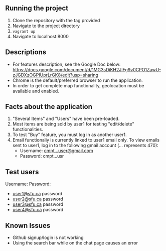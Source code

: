 ## Running the project

1. Clone the repository with the tag provided
2. Navigate to the project directory
3. `vagrant up`
4. Navigate to localhost:8000

## Descriptions

* For features description, see the Google Doc below:
  https://docs.google.com/document/d/1MG3sDiKH2JIFg9v0CPO1ZawU-zJGDXzOGPIUprLrGK8/edit?usp=sharing
* Chrome is the default/preferred browser to run the application. 
* In order to get complete map functionality, geolocation must be available and enabled.

## Facts about the application

1. "Several Items" and "Users" have been pre-loaded. 
2. Most items are being sold by user1 for testing "edit/delete" functionalities. 
3. To test "Buy" feature, you must log in as another user1. 
4. Email functionaliy is currently linked to user1 email only. To view emails sent to user1, log in to the following gmail account (... represents 470):
    * Username: cmpt...user@gmail.com 
    * Password: cmpt...usr
    
## Test users

Username:				Password:
* user1@sfu.ca		password
* user2@sfu.ca		password
* user3@sfu.ca		password
* user4@sfu.ca		password

## Known Issues

- Github signup/login is not working
- Using the search bar while on the chat page causes an error
